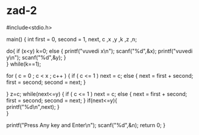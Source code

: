 zad-2
=====
#include<stdio.h>
 
main()
{
   int first = 0, second = 1, next, c ,x ,y ,k ,z ,n;
 
 
 
   do{
              if (x<y) k=0;
              else {
                     printf("vuvedi x\n");
                     scanf("%d",&x);
                      printf("vuvedi y\n");
                      scanf("%d",&y);
                   }             
  } while(k==1);
  
   for ( c = 0 ; c < x ; c++ )
   {
      if ( c <= 1 )
         next = c;
      else
      {
         next = first + second;
         first = second;
         second = next;
      }
            
   }
   z=c;
   while(next<=y)
       {
       if ( c <= 1 )
         next = c;
      else
      {
         next = first + second;
         first = second;
         second = next;
      } 
        if(next<=y){     
                         printf("%d\n",next);
                    }     
        }
   
   
  printf("Press Any key and Enter\n");
  scanf("%d",&n);
   return 0;
}